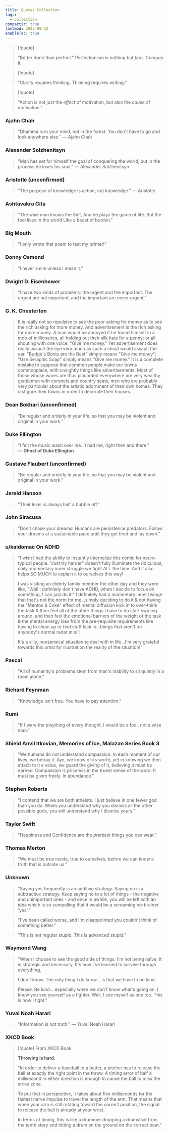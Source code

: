 ```yaml
---
title: Quotes Collection
tags:
  - collection
compartir: true
lastmod: 2023-09-22
enableToc: true
---
```



> [!quote]
> 
> "Better done than perfect." Perfectionism is nothing but _fear_. Conquer it.

> [!quote]
> 
> "Clarity requires thinking. Thinking requires writing."

> [!quote]
> 
> "Action is not just the _effect_ of motivation, but also the _cause_ of motivation."

### Ajahn Chah

> "Dhamma is in your mind, not in the forest. You don't have to go and look anywhere else." — Ajahn Chah

### Alexander Solzhenitsyn

> "Man has set for himself the goal of conquering the world, but in the process he loses his soul." — Alexander Solzhenitsyn

### Aristotle (unconfirmed)

> "The purpose of knowledge is action, not knowledge." — Aristotle

### Ashtavakra Gita

> "The wise man knows the Self,
> And he plays the game of life.
> But the fool lives in the world
> Like a beast of burden."

### Big Mouth

> "I only wrote that poem to test my printer!"

### Donny Osmond

> "I never smile unless I mean it."

### Dwight D. Eisenhower

> "I have two kinds of problems: the urgent and the important. The urgent are not important, and the important are never urgent."

### G. K. Chesterton

> It is really not so repulsive to see the poor asking for money as to see the rich asking for more money. And advertisement is the rich asking for more money. A man would be annoyed if he found himself in a mob of millionaires, all holding out their silk hats for a penny; or all shouting with one voice, "Give me money." Yet advertisement does really assault the eye very much as such a shout would assault the ear. "Budge's Boots are the Best" simply means "Give me money"; "Use Seraphic Soap" simply means "Give me money." It is a complete mistake to suppose that common people make our towns commonplace, with unsightly things like advertisements. Most of those whose wares are thus placarded everywhere are very wealthy gentlemen with coronets and country seats, men who are probably very particular about the artistic adornment of their own homes. They disfigure their towns in order to decorate their houses.

### Dean Bokhari (unconfirmed)

> "Be regular and orderly in your life, so that you may be violent and original in your work."

### Duke Ellington

> "I felt the music wash over me. It had me, right then and there." — **Ghost of Duke Ellington**

### Gustave Flaubert (unconfirmed)

> "Be regular and orderly in your life, so that you may be violent and original in your work."

### Jereld Hanson

> "Their level is always half a bubble off."

### John Siracusa

> "Don't chase your dreams! Humans are persistence predators. Follow your dreams at a sustainable pace until they get tired and lay down."

### u/kaidomac On ADHD

> "I wish I had the ability to instantly internalize this comic for neuro-typical people. "Just try harder" doesn't fully illuminate the ridiculous, daily, momentary inner struggle we fight ALL the time. And it also helps SO MUCH to explain it to ourselves this way!
> 
> I was visiting an elderly family member the other day and they were like, "Well I definitely don't have ADHD, when I decide to focus on something, I can just do it!" I definitely had a momentary inner twinge that that's not the norm for me…simply deciding to do it & not having the "Mentos & Coke" effect of mental diffusion kick in to over-think the task & then feel all of the other things I have to do start swirling around, and then feel the emotional barriers of the weight of the task & the mental energy loss from the pre-requisite requirements like having to clean up or find stuff kick in…things that aren't on anybody's normal radar at all!
> 
> It's a silly, nonsensical situation to deal with in life…I'm very grateful towards this artist for illustration the reality of the situation!"

### Pascal

> "All of humanity's problems stem from man's inability to sit quietly in a room alone."

### Richard Feynman

> "Knowledge isn't free. You have to pay attention."

### Rumi

> "If I were the plaything of every thought, I would be a fool, not a wise man."

### Shield Anvil Itkovian, Memories of Ice, Malazan Series Book 3

> "We humans do not understand compassion. In each moment of our lives, we betray it. Aye, we know of its worth, yet in knowing we then attach to it a value, we guard the giving of it, believing it must be earned. Compassion is priceless in the truest sense of the word. It must be given freely. In abundance."

### Stephen Roberts

> "I contend that we are both atheists. I just believe in one fewer god than you do. When you understand why you dismiss all the other possible gods, you will understand why I dismiss yours."

### Taylor Swift

> "Happiness and Confidence are the _prettiest_ things you can wear."

### Thomas Merton

> "We must be true inside, true to ourselves, before we can know a truth that is outside us."

### Unknown

> "Saying yes frequently is an additive strategy. Saying no is a subtractive strategy. Keep saying no to a lot of things - the negative and unimportant ones - and once in awhile, you will be left with an idea which is so compelling that it would be a screaming no-brainer 'yes'."

> "I've been called worse, and I'm disappointed you couldn't think of something better."

> "This is not regular stupid. This is advanced stupid."

### Waymond Wang

> "When I choose to see the good side of things, I'm not being naïve. It is strategic and necessary. It's how I've learned to survive through everything.
> 
> I don't know. The only thing I do know… is that we have to be kind.
> 
> Please. Be kind… especially when we don't know what's going on.
> I know you see yourself as a fighter. Well, I see myself as one too. This is how I fight."

### Yuval Noah Harari

> "Information is not truth." — Yuval Noah Harari

### XKCD Book

> [!quote] From XKCD Book
> 
> **Throwing is hard.**
> 
> "In order to deliver a baseball to a batter, a pitcher has to release the ball at exactly the right point in the throw. A timing error of half a millisecond in either direction is enough to cause the ball to miss the strike zone.
> 
> To put that in perspective, it takes about five milliseconds for the fastest nerve impulse to travel the length of the arm. That means that when your arm is still rotating toward the correct position, the signal to release the ball is already at your wrist.
> 
> In terms of timing, this is like a drummer dropping a drumstick from the tenth story and hitting a drum on the ground on the correct beat."
